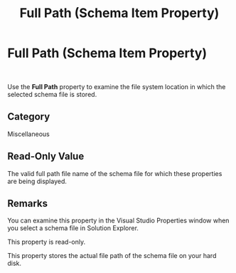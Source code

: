 ﻿---
title: Full Path (Schema Item Property)
TOCTitle: Full Path (Schema Item Property)
ms:assetid: 69d8be18-3ad6-4f54-a15a-eaeb1823adaa
ms:mtpsurl: https://msdn.microsoft.com/en-us/library/Aa560623(v=BTS.80)
ms:contentKeyID: 51528671
ms.date: 08/30/2017
mtps_version: v=BTS.80
---

# Full Path (Schema Item Property)

 

Use the **Full Path** property to examine the file system location in which the selected schema file is stored.

## Category

Miscellaneous

## Read-Only Value

The valid full path file name of the schema file for which these properties are being displayed.

## Remarks

You can examine this property in the Visual Studio Properties window when you select a schema file in Solution Explorer.

This property is read-only.

This property stores the actual file path of the schema file on your hard disk.

